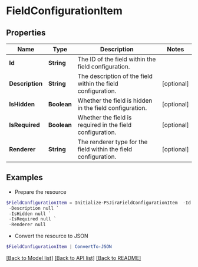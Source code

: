 # FieldConfigurationItem
## Properties

Name | Type | Description | Notes
------------ | ------------- | ------------- | -------------
**Id** | **String** | The ID of the field within the field configuration. | 
**Description** | **String** | The description of the field within the field configuration. | [optional] 
**IsHidden** | **Boolean** | Whether the field is hidden in the field configuration. | [optional] 
**IsRequired** | **Boolean** | Whether the field is required in the field configuration. | [optional] 
**Renderer** | **String** | The renderer type for the field within the field configuration. | [optional] 

## Examples

- Prepare the resource
```powershell
$FieldConfigurationItem = Initialize-PSJiraFieldConfigurationItem  -Id null `
 -Description null `
 -IsHidden null `
 -IsRequired null `
 -Renderer null
```

- Convert the resource to JSON
```powershell
$FieldConfigurationItem | ConvertTo-JSON
```

[[Back to Model list]](../README.md#documentation-for-models) [[Back to API list]](../README.md#documentation-for-api-endpoints) [[Back to README]](../README.md)

